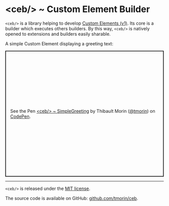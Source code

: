 # &lt;ceb/&gt; ~ Custom Element Builder

`<ceb/>` is a library helping to develop [Custom Elements (v1)].
Its core is a builder which executes others builders.
By this way, `<ceb/>` is natively opened to extensions and builders easily sharable.

A simple Custom Element displaying a greeting text:

<p class="codepen" data-height="400" data-theme-id="light" data-default-tab="js,result" data-slug-hash="XWRZwVG" data-editable="true" data-user="tmorin" style="height: 400px; box-sizing: border-box; display: flex; align-items: center; justify-content: center; border: 2px solid; margin: 1em 0; padding: 1em;">
  <span>See the Pen <a href="https://codepen.io/tmorin/pen/XWRZwVG">
  &lt;ceb/&gt; ~ SimpleGreeting</a> by Thibault Morin (<a href="https://codepen.io/tmorin">@tmorin</a>)
  on <a href="https://codepen.io">CodePen</a>.</span>
</p>
<script async src="https://cpwebassets.codepen.io/assets/embed/ei.js"></script>

[Custom Elements (v1)]: https://html.spec.whatwg.org/multipage/custom-elements.html
[MIT license]: http://opensource.org/licenses/MIT
[github.com/tmorin/ceb]: https://github.com/tmorin/ceb

---

`<ceb/>` is released under the [MIT license].

The source code is available on GitHub: [github.com/tmorin/ceb].
